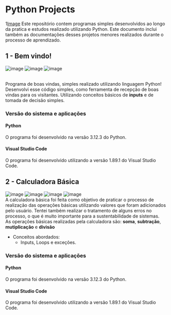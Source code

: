 # Python Projects
1[Image](https://images.unsplash.com/photo-1547394765-185e1e68f34e?q=80&w=2070&auto=format&fit=crop&ixlib=rb-4.0.3&ixid=M3wxMjA3fDB8MHxwaG90by1wYWdlfHx8fGVufDB8fHx8fA%3D%3D)
Este repositório contem programas simples desenvolvidos ao longo da pratica e estudos realizado utilizando Python. Este documento inclui também as documentações desses projetos menores realizados durante o processo de aprendizado.
## 1 - Bem vindo!
![image](https://github.com/DevRaulOliveira/BemVindo-py/assets/168892121/e9f025dc-4898-4267-adf3-99d3a34d5933)
![image](https://github.com/DevRaulOliveira/BemVindo-py/assets/168892121/2f13c76e-0810-4046-af3d-ed6353533452)
![image](https://github.com/DevRaulOliveira/BemVindo-py/assets/168892121/4da8d898-ec8e-4176-9a5c-7f50a0d982b6)


<br> Programa de boas vindas, simples realizado utilizando linguagem Python!
<br> Desenvolvi esse código simples, como ferramenta de recepção de boas vindas para os visitantes. Utilizando conceitos básicos de **inputs** e de tomada de decisão simples.

### Versão do sistema e aplicações
#### Python
O programa foi desenvolvido na versão 3.12.3 do Python.
#### Visual Studio Code
O programa foi desenvolvido utilizando a versão 1.89.1 do Visual Studio Code.

## 2 - Calculadora Básica
![image](https://github.com/DevRaulOliveira/PythonProjects/assets/168892121/5e137e22-ed98-4854-84da-cf1bd4d42461)
![image](https://github.com/DevRaulOliveira/PythonProjects/assets/168892121/a9f904d3-f3fa-40f3-8376-08034cdd0d0b)
![image](https://github.com/DevRaulOliveira/PythonProjects/assets/168892121/e586473f-b54f-4b97-bc3f-703c8d9fae6c)
![image](https://github.com/DevRaulOliveira/PythonProjects/assets/168892121/9deaec69-a8ee-430f-9fa5-c183c6ffbbb7)
<br> A calculadora básica foi feita como objetivo de praticar o processo de realização das operações básicas utilizando valores que foram adicionados pelo usuário. Tentei também realizar o tratamento de alguns erros no processo, o que é muito importante para a sustentabilidade de sistemas.
<br> As operações básicas realizadas pela calculadora são: **soma**, **subtração**, **mutiplicação** e **divisão** <br>
- Conceitos abordados:
  -  Inputs, Loops e exceções.
### Versão do sistema e aplicações
#### Python
O programa foi desenvolvido na versão 3.12.3 do Python.
#### Visual Studio Code
O programa foi desenvolvido utilizando a versão 1.89.1 do Visual Studio Code.







